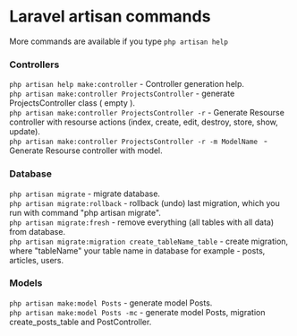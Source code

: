 # Laravel artisan commands

More commands are available if you type ```php artisan help```    

### Controllers

```php artisan help make:controller```  - Controller generation help.   
```php artisan make:controller ProjectsController```  - generate ProjectsController class ( empty ).   
```php artisan make:controller ProjectsController -r```  - Generate Resourse controller with resourse actions (index, create, edit, destroy, store, show, update).   
```php artisan make:controller ProjectsController -r -m ModelName ```  - Generate Resourse controller with model.   


### Database

```php artisan migrate``` - migrate database.   
```php artisan migrate:rollback``` - rollback (undo) last migration, which you run with command "php artisan migrate".   
```php artisan migrate:fresh``` - remove everything (all tables with all data) from database.   
```php artisan migrate:migration create_tableName_table``` - create migration, where "tableName" your table name in database for example - posts, articles, users.   

### Models

```php artisan make:model Posts``` - generate model Posts.   
```php artisan make:model Posts -mc``` - generate model Posts, migration create_posts_table and PostController.    

